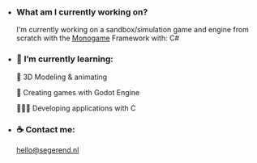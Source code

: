 <ul>
<li><h3><strong>What am I currently working on?</strong></h3>
<p>I'm currently working on a sandbox/simulation game and engine from scratch with the <a href="https://www.monogame.net/">Monogame</a> Framework with: C#</p>
</li>
<li><h3>🌱 I’m currently learning:</h3>
<p>🧊 3D Modeling & animating</p>
<p>🎨 Creating games with Godot Engine</p>
<p>🧑🏻‍💻 Developing applications with C</p>
</li>
<li><h3>☕ Contact me:</h3>
  <a href="mailto:hello@segerend.nl">hello@segerend.nl</a>
</li>
</ul><br>

<!--
**SegerEnd/SegerEnd** is a ✨ _special_ ✨ repository because its `README.md` (this file) appears on your GitHub profile.

Here are some ideas to get you started:

- 🔭 I’m currently working on ...
- 🌱 I’m currently learning ...
- 👯 I’m looking to collaborate on ...
- 🤔 I’m looking for help with ...
- 💬 Ask me about ...
- 📫 How to reach me: ...
- 😄 Pronouns: ...
- ⚡ Fun fact: ...
-->
